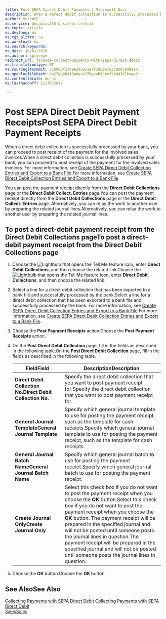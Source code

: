 ```yaml
---
title: Post SEPA Direct Debit Payments | Microsoft Docs
description: When a direct debit collection is successfully processed by your bank, you can proceed to post receipt of the payment for the involved sales invoices.
author: SorenGP
ms.service: dynamics365-business-central
ms.topic: article
ms.devlang: na
ms.tgt_pltfrm: na
ms.workload: na
ms.search.keywords: 
ms.date: 10/01/2018
ms.author: sgroespe
redirect_url: finance-collect-payments-with-sepa-direct-debit
ms.translationtype: HT
ms.sourcegitcommit: 33b900f1ac9e295921e7f3d6ea72cc93939d8a1b
ms.openlocfilehash: d427ab28e1344ece77baaab8ceefe4043d3beaa0
ms.contentlocale: en-nz
ms.lasthandoff: 11/26/2018

---
```

# <a name="post-sepa-direct-debit-payment-receipts"></a><span data-ttu-id="b8c8f-103">Post SEPA Direct Debit Payment Receipts</span><span class="sxs-lookup"><span data-stu-id="b8c8f-103">Post SEPA Direct Debit Payment Receipts</span></span>
<span data-ttu-id="b8c8f-104">When a direct debit collection is successfully processed by your bank, you can proceed to post receipt of the payment for the involved sales invoices.</span><span class="sxs-lookup"><span data-stu-id="b8c8f-104">When a direct debit collection is successfully processed by your bank, you can proceed to post receipt of the payment for the involved sales invoices.</span></span> <span data-ttu-id="b8c8f-105">For more information, see [Create SEPA Direct Debit Collection Entries and Export to a Bank File](finance-how-create-sepa-direct-debit-collection-entries-export-bank-file.md).</span><span class="sxs-lookup"><span data-stu-id="b8c8f-105">For more information, see [Create SEPA Direct Debit Collection Entries and Export to a Bank File](finance-how-create-sepa-direct-debit-collection-entries-export-bank-file.md).</span></span>  

<span data-ttu-id="b8c8f-106">You can post the payment receipt directly from the **Direct Debit Collections** page or the **Direct Debit Collect. Entries** page.</span><span class="sxs-lookup"><span data-stu-id="b8c8f-106">You can post the payment receipt directly from the **Direct Debit Collections** page or the **Direct Debit Collect. Entries** page.</span></span> <span data-ttu-id="b8c8f-107">Alternatively, you can relay the work to another user by preparing the related journal lines.</span><span class="sxs-lookup"><span data-stu-id="b8c8f-107">Alternatively, you can relay the work to another user by preparing the related journal lines.</span></span>  

## <a name="to-post-a-direct-debit-payment-receipt-from-the-direct-debit-collections-page"></a><span data-ttu-id="b8c8f-108">To post a direct-debit payment receipt from the Direct Debit Collections page</span><span class="sxs-lookup"><span data-stu-id="b8c8f-108">To post a direct-debit payment receipt from the Direct Debit Collections page</span></span>  
1. <span data-ttu-id="b8c8f-109">Choose the ![Lightbulb that opens the Tell Me feature](media/ui-search/search_small.png "Tell me what you want to do") icon, enter **Direct Debit Collections**, and then choose the related link.</span><span class="sxs-lookup"><span data-stu-id="b8c8f-109">Choose the ![Lightbulb that opens the Tell Me feature](media/ui-search/search_small.png "Tell me what you want to do") icon, enter **Direct Debit Collections**, and then choose the related link.</span></span>  
2. <span data-ttu-id="b8c8f-110">Select a line for a direct debit collection that has been exported to a bank file and successfully processed by the bank.</span><span class="sxs-lookup"><span data-stu-id="b8c8f-110">Select a line for a direct debit collection that has been exported to a bank file and successfully processed by the bank.</span></span> <span data-ttu-id="b8c8f-111">For more information, see [Create SEPA Direct Debit Collection Entries and Export to a Bank File](finance-how-create-sepa-direct-debit-collection-entries-export-bank-file.md).</span><span class="sxs-lookup"><span data-stu-id="b8c8f-111">For more information, see [Create SEPA Direct Debit Collection Entries and Export to a Bank File](finance-how-create-sepa-direct-debit-collection-entries-export-bank-file.md).</span></span>  
3. <span data-ttu-id="b8c8f-112">Choose the **Post Payment Receipts** action.</span><span class="sxs-lookup"><span data-stu-id="b8c8f-112">Choose the **Post Payment Receipts** action.</span></span>  
4. <span data-ttu-id="b8c8f-113">On the **Post Direct Debit Collection** page, fill in the fields as described in the following table.</span><span class="sxs-lookup"><span data-stu-id="b8c8f-113">On the **Post Direct Debit Collection** page, fill in the fields as described in the following table.</span></span>  

    |<span data-ttu-id="b8c8f-114">Field</span><span class="sxs-lookup"><span data-stu-id="b8c8f-114">Field</span></span>|<span data-ttu-id="b8c8f-115">Description</span><span class="sxs-lookup"><span data-stu-id="b8c8f-115">Description</span></span>|  
    |---------------------------------|---------------------------------------|  
    |<span data-ttu-id="b8c8f-116">**Direct Debit Collection No.**</span><span class="sxs-lookup"><span data-stu-id="b8c8f-116">**Direct Debit Collection No.**</span></span>|<span data-ttu-id="b8c8f-117">Specify the direct debit collection that you want to post payment receipt for.</span><span class="sxs-lookup"><span data-stu-id="b8c8f-117">Specify the direct debit collection that you want to post payment receipt for.</span></span>|  
    |<span data-ttu-id="b8c8f-118">**General Journal Template**</span><span class="sxs-lookup"><span data-stu-id="b8c8f-118">**General Journal Template**</span></span>|<span data-ttu-id="b8c8f-119">Specify which general journal template to use for posting the payment receipt, such as the template for cash receipts.</span><span class="sxs-lookup"><span data-stu-id="b8c8f-119">Specify which general journal template to use for posting the payment receipt, such as the template for cash receipts.</span></span>|  
    |<span data-ttu-id="b8c8f-120">**General Journal Batch Name**</span><span class="sxs-lookup"><span data-stu-id="b8c8f-120">**General Journal Batch Name**</span></span>|<span data-ttu-id="b8c8f-121">Specify which general journal batch to use for posting the payment receipt.</span><span class="sxs-lookup"><span data-stu-id="b8c8f-121">Specify which general journal batch to use for posting the payment receipt.</span></span>|  
    |<span data-ttu-id="b8c8f-122">**Create Journal Only**</span><span class="sxs-lookup"><span data-stu-id="b8c8f-122">**Create Journal Only**</span></span>|<span data-ttu-id="b8c8f-123">Select this check box if you do not want to post the payment receipt when you choose the **OK** button.</span><span class="sxs-lookup"><span data-stu-id="b8c8f-123">Select this check box if you do not want to post the payment receipt when you choose the **OK** button.</span></span> <span data-ttu-id="b8c8f-124">The payment receipt will be prepared in the specified journal and will not be posted until someone posts the journal lines in question.</span><span class="sxs-lookup"><span data-stu-id="b8c8f-124">The payment receipt will be prepared in the specified journal and will not be posted until someone posts the journal lines in question.</span></span>|  

5. <span data-ttu-id="b8c8f-125">Choose the **OK** button.</span><span class="sxs-lookup"><span data-stu-id="b8c8f-125">Choose the **OK** button.</span></span>  

## <a name="see-also"></a><span data-ttu-id="b8c8f-126">See Also</span><span class="sxs-lookup"><span data-stu-id="b8c8f-126">See Also</span></span>  
 <span data-ttu-id="b8c8f-127">[Collecting Payments with SEPA Direct Debit](finance-collect-payments-with-sepa-direct-debit.md) </span><span class="sxs-lookup"><span data-stu-id="b8c8f-127">[Collecting Payments with SEPA Direct Debit](finance-collect-payments-with-sepa-direct-debit.md) </span></span>  
 [<span data-ttu-id="b8c8f-128">Sales</span><span class="sxs-lookup"><span data-stu-id="b8c8f-128">Sales</span></span>](sales-manage-sales.md)

